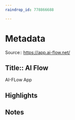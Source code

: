 ```yaml
---
raindrop_id: 778866688

---
```


# Metadata
Source:: https://app.ai-flow.net/

Title:: AI Flow
---

AI-FLow App

## Highlights
## Notes
